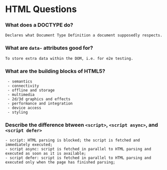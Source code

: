 
# HTML Questions

### What does a DOCTYPE do?
    Declares what Document Type Definition a document supposedly respects.

### What are `data-` attributes good for?
    To store extra data within the DOM, i.e. for e2e testing.

### What are the building blocks of HTML5?
     - semantics
     - connectivity
     - offline and storage
     - multimedia
     - 2d/3d graphics and effects
     - performance and integration
     - device access
     - styling

### Describe the difference btween `<script>`, `<script async>`, and `<script defer>`
    - script: HTML parsing is blocked; the script is fetched and immediately executed;
    - script async: script is fetched in parallel to HTML parsing and executed as soon as it is available;
    - script defer: script is fetched in parallel to HTML parsing and executed only when the page has finished parsing;